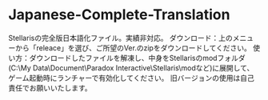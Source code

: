 # Japanese-Complete-Translation
Stellarisの完全版日本語化ファイル。実績非対応。
ダウンロード：上のメニューから「releace」を選び、ご所望のVer.のzipをダウンロードしてください。
使い方：ダウンロードしたファイルを解凍し、中身をStellarisのmodフォルダ(C:\My Data\Document\Paradox Interactive\Stellaris\modなど)に展開して、ゲーム起動時にランチャーで有効化してください。 旧バージョンの使用は自己責任でお願いいたします。
